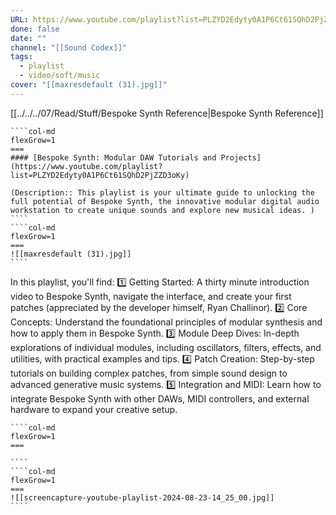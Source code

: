 ```yaml
---
URL: https://www.youtube.com/playlist?list=PLZYD2Edyty0A1P6Ct61SQhD2PjZZD3oKy
done: false
date: ""
channel: "[[Sound Codex]]"
tags:
  - playlist
  - video/soft/music
cover: "[[maxresdefault (31).jpg]]"
---
```

[[../../../07/Read/Stuff/Bespoke Synth Reference|Bespoke Synth Reference]]
`````col
````col-md
flexGrow=1
===
#### [Bespoke Synth: Modular DAW Tutorials and Projects](https://www.youtube.com/playlist?list=PLZYD2Edyty0A1P6Ct61SQhD2PjZZD3oKy)

(Description:: This playlist is your ultimate guide to unlocking the full potential of Bespoke Synth, the innovative modular digital audio workstation to create unique sounds and explore new musical ideas. )
````
````col-md
flexGrow=1
===
![[maxresdefault (31).jpg]]
````
`````
In this playlist, you'll find: 1️⃣ Getting Started: A thirty minute introduction video to Bespoke Synth, navigate the interface, and create your first patches (appreciated by the developer himself, Ryan Challinor). 2️⃣ Core Concepts: Understand the foundational principles of modular synthesis and how to apply them in Bespoke Synth. 3️⃣ Module Deep Dives: In-depth explorations of individual modules, including oscillators, filters, effects, and utilities, with practical examples and tips. 4️⃣ Patch Creation: Step-by-step tutorials on building complex patches, from simple sound design to advanced generative music systems. 5️⃣ Integration and MIDI: Learn how to integrate Bespoke Synth with other DAWs, MIDI controllers, and external hardware to expand your creative setup.
`````col
````col-md
flexGrow=1
===

````
````col-md
flexGrow=1
===
![[screencapture-youtube-playlist-2024-08-23-14_25_00.jpg]]
````
`````
